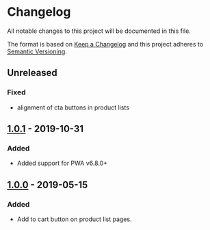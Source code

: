 # Changelog

All notable changes to this project will be documented in this file.

The format is based on [Keep a Changelog](http://keepachangelog.com/) and this project adheres to [Semantic Versioning](http://semver.org/).

## Unreleased
### Fixed
- alignment of cta buttons in product lists

## [1.0.1] - 2019-10-31
### Added
- Added support for PWA v6.8.0+

## [1.0.0] - 2019-05-15
### Added
- Add to cart button on product list pages.

[1.0.1]: https://github.com/shopgate-professional-services/ext-product-list-add-to-cart/compare/v1.0.0...v1.0.1
[1.0.0]: https://github.com/shopgate-professional-services/ext-product-list-add-to-cart/releases/v0.1.0
